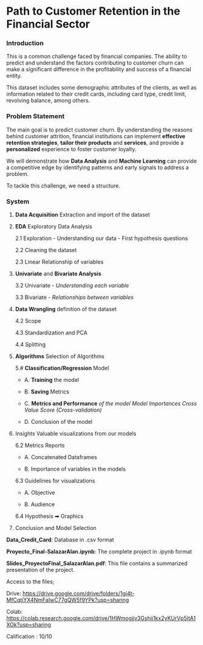 # Path to Customer Retention in the Financial Sector

### **Introduction**
This is a common challenge faced by financial companies. The ability to predict and understand the factors contributing to customer churn can make a significant difference in the profitability and success of a financial entity.

This dataset includes some demographic attributes of the clients, as well as information related to their credit cards, including card type, credit limit, revolving balance, among others.

### **Problem Statement**
The main goal is to predict customer churn. By understanding the reasons behind customer attrition, financial institutions can implement **effective retention strategies**, **tailor their products** and **services**, and provide a **personalized** experience to foster customer loyalty.

We will demonstrate how **Data Analysis** and **Machine Learning** can provide a competitive edge by identifying patterns and early signals to address a problem.

To tackle this challenge, we need a structure.

### **System**

1. **Data Acquisition** Extraction and import of the dataset

2. **EDA** Exploratory Data Analysis

   2.1 Exploration - Understanding our data - First hypothesis questions

   2.2 Cleaning the dataset

   2.3 Linear Relationship of variables

3. **Univariate** and **Bivariate Analysis**

   3.2 Univariate - *Understanding each variable*

   3.3 Bivariate - *Relationships between variables*

4. **Data Wrangling** definition of the dataset

   4.2 Scope

   4.3 Standardization and PCA

   4.4 Splitting

5. **Algorithms** Selection of Algorithms

   5.# **Classification/Regression** Model

      - A. **Training** the model

      - B. **Saving** Metrics

      - C. **Metrics and Performance** *of the model
           Model Importances
           Cross Value Score (Cross-validation)*

      - D. Conclusion of the model

6. Insights Valuable visualizations from our models

   6.2 Metrics Reports
      - A. Concatenated Dataframes

      - B. Importance of variables in the models

   6.3 Guidelines for visualizations

      - A. Objective

      - B. Audience

   6.4 Hypothesis ➡ Graphics

7. Conclusion and Model Selection

**Data_Credit_Card**: Database in .csv format

**Proyecto_Final-SalazarAlan.ipynb**: The complete project in .ipynb format

**Slides_ProyectoFinal_SalazarAlan.pdf**: This file contains a summarized presentation of the project.


Access to the files;

Drive: https://drive.google.com/drive/folders/1gi4t-MfCqtiYX4NmFaIwC77gQW5f9YPk?usp=sharing

Colab: https://colab.research.google.com/drive/1HWmogjjv3Gshjj1kx2yKUrVp5itA1XOk?usp=sharing

Calification : 10/10
